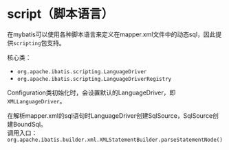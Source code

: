 script（脚本语言）
==================
在mybatis可以使用各种脚本语言来定义在mapper.xml文件中的动态sql，因此提供`scripting`包支持。

核心类：
- `org.apache.ibatis.scripting.LanguageDriver`
- `org.apache.ibatis.scripting.LanguageDriverRegistry`

Configuration类初始化时，会设置默认的LanguageDriver，即`XMLLanguageDriver`。

在解析mapper.xml的sql语句时LanguageDriver创建SqlSource，SqlSource创建BoundSql。  
调用入口：`org.apache.ibatis.builder.xml.XMLStatementBuilder.parseStatementNode()`